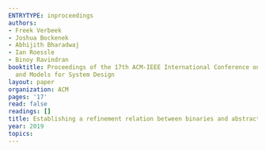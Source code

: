 ```yaml
---
ENTRYTYPE: inproceedings
authors:
- Freek Verbeek
- Joshua Bockenek
- Abhijith Bharadwaj
- Ian Roessle
- Binoy Ravindran
booktitle: Proceedings of the 17th ACM-IEEE International Conference on Formal Methods
  and Models for System Design
layout: paper
organization: ACM
pages: '17'
read: false
readings: []
title: Establishing a refinement relation between binaries and abstract code
year: 2019
topics:
---
```

